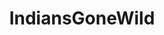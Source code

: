 ---
title: IndiansGoneWild
crosslinks:
- livven
- gonewildcolor
- BaconFlavoredKisses_
- Cuckold
- GoneWildHairy
- Shockeryoyo
- IndianIvoryImports
- cumplay_gifs
- r4rindia
- r4rDFW
- sarah_xxx
- IndianMongering
- sexystripes
- indianmilf
- SuckingHerOwnNipples
- xkcd
- SoHotItHurts
- IndianEnts
- feet
- PenmanshipPorn
---